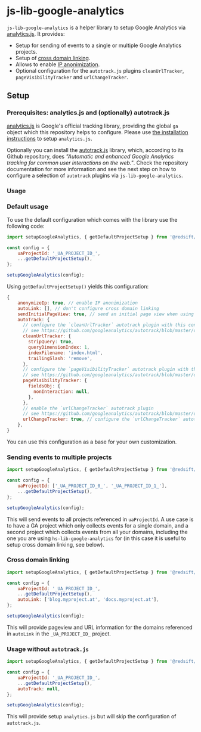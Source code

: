 # js-lib-google-analytics

`js-lib-google-analytics` is a helper library to setup Google Analytics via [analytics.js](https://developers.google.com/analytics/devguides/collection/analyticsjs/). It provides:

* Setup for sending of events to a single or multiple Google Analytics projects.
* Setup of [cross domain linking](https://support.google.com/analytics/answer/1034342?hl=en).
* Allows to enable [IP anonimization](https://developers.google.com/analytics/devguides/collection/analyticsjs/ip-anonymization).
* Optional configuration for the `autotrack.js` plugins `cleanUrlTracker`, `pageVisibilityTracker` and `urlChangeTracker`.

## Setup

### Prerequisites: analytics.js and (optionally) autotrack.js

[analytics.js](https://developers.google.com/analytics/devguides/collection/analyticsjs/) is Google's official tracking library, providing the global `ga` object which this repository helps to configure. Please use [the installation instructions](https://developers.google.com/analytics/devguides/collection/analyticsjs/) to setup `analytics.js`.

Optionally you can install the [autotrack.js](https://github.com/googleanalytics/autotrack) library, which, according to its Github repository, does *"Automatic and enhanced Google Analytics tracking for common user interactions on the web."*. Check the repository documentation for more information and see the next step on how to configure a selection of `autotrack` plugins via `js-lib-google-analytics`.

### Usage

### Default usage

To use the default configuration which comes with the library use the following code:

```javascript
import setupGoogleAnalytics, { getDefaultProjectSetup } from '@redsift/js-lib-google-analytics';

const config = {
    uaProjectId: '_UA_PROJECT_ID_',
    ...getDefaultProjectSetup(),
};

setupGoogleAnalytics(config);
```

Using `getDefaultProjectSetup()` yields this configuration:

```javascript
{
    anonymizeIp: true, // enable IP anonimization
    autoLink: [], // don't configure cross domain linking 
    sendInitialPageView: true, // send an initial page view when using `setupGoogleAnalytics()`
    autoTrack: {
      // configure the `cleanUrlTracker` autotrack plugin with this configuration
      // see https://github.com/googleanalytics/autotrack/blob/master/docs/plugins/clean-url-tracker.md        
      cleanUrlTracker: {
        stripQuery: true,
        queryDimensionIndex: 1,
        indexFilename: 'index.html',
        trailingSlash: 'remove',
      },
      // configure the `pageVisibilityTracker` autotrack plugin with this configuration
      // see https://github.com/googleanalytics/autotrack/blob/master/docs/plugins/page-visibility-tracker.md#setting-custom-metrics-to-track-time-spent-in-the-hidden-and-visible-states      
      pageVisibilityTracker: {
        fieldsObj: {
          nonInteraction: null,
        },
      },
      // enable the `urlChangeTracker` autotrack plugin
      // see https://github.com/googleanalytics/autotrack/blob/master/docs/plugins/url-change-tracker.md#differentiating-between-virtual-pageviews-and-the-initial-pageview
      urlChangeTracker: true, // configure the `urlChangeTracker` autotrack plugin with this configuration
    },
}
```

You can use this configuration as a base for your own customization.

### Sending events to multiple projects

```javascript
import setupGoogleAnalytics, { getDefaultProjectSetup } from '@redsift/js-lib-google-analytics';

const config = {
    uaProjectId: ['_UA_PROJECT_ID_0_', '_UA_PROJECT_ID_1_'],
    ...getDefaultProjectSetup(),
};

setupGoogleAnalytics(config);
```

This will send events to all projects referenced in `uaProjectId`. A use case is to have a GA project which only collects events for a single domain, and a second project which collects events from all your domains, including the one you are using `hs-lib-google-analytics` for (in this case it is useful to setup cross domain linking, see below).

### Cross domain linking

```javascript
import setupGoogleAnalytics, { getDefaultProjectSetup } from '@redsift/js-lib-google-analytics';

const config = {
    uaProjectId: '_UA_PROJECT_ID_',
    ...getDefaultProjectSetup(),
    autoLink: ['blog.myproject.at', 'docs.myproject.at'],
};

setupGoogleAnalytics(config);
```

This will provide pageview and URL information for the domains referenced in `autoLink` in the `_UA_PROJECT_ID_` project.

### Usage without `autotrack.js`

```javascript
import setupGoogleAnalytics, { getDefaultProjectSetup } from '@redsift/js-lib-google-analytics';

const config = {
    uaProjectId: '_UA_PROJECT_ID_',
    ...getDefaultProjectSetup(),
    autoTrack: null,
};

setupGoogleAnalytics(config);
```

This will provide setup `analytics.js` but will skip the configuration of `autotrack.js`.
